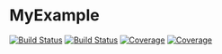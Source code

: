 # MyExample

[![Build Status](https://travis-ci.com/wangtianle576/MyExample.jl.svg?branch=master)](https://travis-ci.com/wangtianle576/MyExample.jl)
[![Build Status](https://ci.appveyor.com/api/projects/status/github/wangtianle576/MyExample.jl?svg=true)](https://ci.appveyor.com/project/wangtianle576/MyExample-jl)
[![Coverage](https://codecov.io/gh/wangtianle576/MyExample.jl/branch/master/graph/badge.svg)](https://codecov.io/gh/wangtianle576/MyExample.jl)
[![Coverage](https://coveralls.io/repos/github/wangtianle576/MyExample.jl/badge.svg?branch=master)](https://coveralls.io/github/wangtianle576/MyExample.jl?branch=master)
